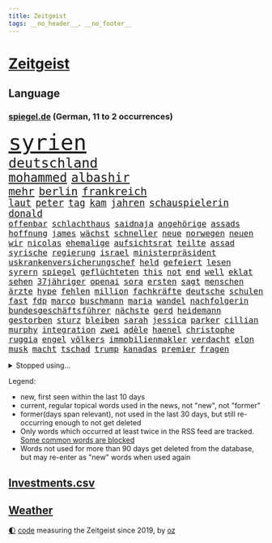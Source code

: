 ```yaml
---
title: Zeitgeist
tags: __no_header__, __no_footer__
---
```


# [Zeitgeist](https://oliz.io/zeitgeist/)

## Language

<h3><a href="https://www.spiegel.de" target="_blank">spiegel.de</a> (German, 11 to 2 occurrences)</h3>
<p style="font-family:monospace">
<span style="font-size:32pt"><a href="news_links.html#syrien" class="current">syrien</a></span>
<br>
<span style="font-size:20pt"><a href="news_links.html#deutschland" class="current">deutschland</a></span>
<br>
<span style="font-size:18pt"><a href="news_links.html#mohammed" class="current">mohammed</a></span>
<span style="font-size:18pt"><a href="news_links.html#albashir" class="new">albashir</a></span>
<br>
<span style="font-size:16pt"><a href="news_links.html#mehr" class="current">mehr</a></span>
<span style="font-size:16pt"><a href="news_links.html#berlin" class="current">berlin</a></span>
<span style="font-size:16pt"><a href="news_links.html#frankreich" class="current">frankreich</a></span>
<br>
<span style="font-size:14pt"><a href="news_links.html#laut" class="current">laut</a></span>
<span style="font-size:14pt"><a href="news_links.html#peter" class="current">peter</a></span>
<span style="font-size:14pt"><a href="news_links.html#tag" class="current">tag</a></span>
<span style="font-size:14pt"><a href="news_links.html#kam" class="current">kam</a></span>
<span style="font-size:14pt"><a href="news_links.html#jahren" class="current">jahren</a></span>
<span style="font-size:14pt"><a href="news_links.html#schauspielerin" class="current">schauspielerin</a></span>
<span style="font-size:14pt"><a href="news_links.html#donald" class="current">donald</a></span>
<br>
<span style="font-size:12pt"><a href="news_links.html#offenbar" class="current">offenbar</a></span>
<span style="font-size:12pt"><a href="news_links.html#schlachthaus" class="new">schlachthaus</a></span>
<span style="font-size:12pt"><a href="news_links.html#saidnaja" class="new">saidnaja</a></span>
<span style="font-size:12pt"><a href="news_links.html#angehörige" class="current">angehörige</a></span>
<span style="font-size:12pt"><a href="news_links.html#assads" class="new">assads</a></span>
<span style="font-size:12pt"><a href="news_links.html#hoffnung" class="current">hoffnung</a></span>
<span style="font-size:12pt"><a href="news_links.html#james" class="current">james</a></span>
<span style="font-size:12pt"><a href="news_links.html#wächst" class="current">wächst</a></span>
<span style="font-size:12pt"><a href="news_links.html#schneller" class="current">schneller</a></span>
<span style="font-size:12pt"><a href="news_links.html#neue" class="current">neue</a></span>
<span style="font-size:12pt"><a href="news_links.html#norwegen" class="current">norwegen</a></span>
<span style="font-size:12pt"><a href="news_links.html#neuen" class="current">neuen</a></span>
<span style="font-size:12pt"><a href="news_links.html#wir" class="current">wir</a></span>
<span style="font-size:12pt"><a href="news_links.html#nicolas" class="current">nicolas</a></span>
<span style="font-size:12pt"><a href="news_links.html#ehemalige" class="current">ehemalige</a></span>
<span style="font-size:12pt"><a href="news_links.html#aufsichtsrat" class="current">aufsichtsrat</a></span>
<span style="font-size:12pt"><a href="news_links.html#teilte" class="current">teilte</a></span>
<span style="font-size:12pt"><a href="news_links.html#assad" class="new">assad</a></span>
<span style="font-size:12pt"><a href="news_links.html#syrische" class="new">syrische</a></span>
<span style="font-size:12pt"><a href="news_links.html#regierung" class="current">regierung</a></span>
<span style="font-size:12pt"><a href="news_links.html#israel" class="current">israel</a></span>
<span style="font-size:12pt"><a href="news_links.html#ministerpräsident" class="current">ministerpräsident</a></span>
<span style="font-size:12pt"><a href="news_links.html#uskrankenversicherungschef" class="new">uskrankenversicherungschef</a></span>
<span style="font-size:12pt"><a href="news_links.html#held" class="current">held</a></span>
<span style="font-size:12pt"><a href="news_links.html#gefeiert" class="current">gefeiert</a></span>
<span style="font-size:12pt"><a href="news_links.html#lesen" class="current">lesen</a></span>
<span style="font-size:12pt"><a href="news_links.html#syrern" class="new">syrern</a></span>
<span style="font-size:12pt"><a href="news_links.html#spiegel" class="current">spiegel</a></span>
<span style="font-size:12pt"><a href="news_links.html#geflüchteten" class="current">geflüchteten</a></span>
<span style="font-size:12pt"><a href="news_links.html#this" class="current">this</a></span>
<span style="font-size:12pt"><a href="news_links.html#not" class="current">not</a></span>
<span style="font-size:12pt"><a href="news_links.html#end" class="current">end</a></span>
<span style="font-size:12pt"><a href="news_links.html#well" class="new">well</a></span>
<span style="font-size:12pt"><a href="news_links.html#eklat" class="current">eklat</a></span>
<span style="font-size:12pt"><a href="news_links.html#sehen" class="current">sehen</a></span>
<span style="font-size:12pt"><a href="news_links.html#37jähriger" class="current">37jähriger</a></span>
<span style="font-size:12pt"><a href="news_links.html#openai" class="current">openai</a></span>
<span style="font-size:12pt"><a href="news_links.html#sora" class="new">sora</a></span>
<span style="font-size:12pt"><a href="news_links.html#ersten" class="current">ersten</a></span>
<span style="font-size:12pt"><a href="news_links.html#sagt" class="current">sagt</a></span>
<span style="font-size:12pt"><a href="news_links.html#menschen" class="current">menschen</a></span>
<span style="font-size:12pt"><a href="news_links.html#ärzte" class="current">ärzte</a></span>
<span style="font-size:12pt"><a href="news_links.html#hype" class="current">hype</a></span>
<span style="font-size:12pt"><a href="news_links.html#fehlen" class="current">fehlen</a></span>
<span style="font-size:12pt"><a href="news_links.html#million" class="current">million</a></span>
<span style="font-size:12pt"><a href="news_links.html#fachkräfte" class="current">fachkräfte</a></span>
<span style="font-size:12pt"><a href="news_links.html#deutsche" class="current">deutsche</a></span>
<span style="font-size:12pt"><a href="news_links.html#schulen" class="current">schulen</a></span>
<span style="font-size:12pt"><a href="news_links.html#fast" class="current">fast</a></span>
<span style="font-size:12pt"><a href="news_links.html#fdp" class="current">fdp</a></span>
<span style="font-size:12pt"><a href="news_links.html#marco" class="current">marco</a></span>
<span style="font-size:12pt"><a href="news_links.html#buschmann" class="current">buschmann</a></span>
<span style="font-size:12pt"><a href="news_links.html#maria" class="current">maria</a></span>
<span style="font-size:12pt"><a href="news_links.html#wandel" class="current">wandel</a></span>
<span style="font-size:12pt"><a href="news_links.html#nachfolgerin" class="current">nachfolgerin</a></span>
<span style="font-size:12pt"><a href="news_links.html#bundesgeschäftsführer" class="current">bundesgeschäftsführer</a></span>
<span style="font-size:12pt"><a href="news_links.html#nächste" class="current">nächste</a></span>
<span style="font-size:12pt"><a href="news_links.html#gerd" class="current">gerd</a></span>
<span style="font-size:12pt"><a href="news_links.html#heidemann" class="new">heidemann</a></span>
<span style="font-size:12pt"><a href="news_links.html#gestorben" class="current">gestorben</a></span>
<span style="font-size:12pt"><a href="news_links.html#sturz" class="current">sturz</a></span>
<span style="font-size:12pt"><a href="news_links.html#bleiben" class="current">bleiben</a></span>
<span style="font-size:12pt"><a href="news_links.html#sarah" class="current">sarah</a></span>
<span style="font-size:12pt"><a href="news_links.html#jessica" class="current">jessica</a></span>
<span style="font-size:12pt"><a href="news_links.html#parker" class="current">parker</a></span>
<span style="font-size:12pt"><a href="news_links.html#cillian" class="new">cillian</a></span>
<span style="font-size:12pt"><a href="news_links.html#murphy" class="current">murphy</a></span>
<span style="font-size:12pt"><a href="news_links.html#integration" class="current">integration</a></span>
<span style="font-size:12pt"><a href="news_links.html#zwei" class="current">zwei</a></span>
<span style="font-size:12pt"><a href="news_links.html#adèle" class="new">adèle</a></span>
<span style="font-size:12pt"><a href="news_links.html#haenel" class="new">haenel</a></span>
<span style="font-size:12pt"><a href="news_links.html#christophe" class="new">christophe</a></span>
<span style="font-size:12pt"><a href="news_links.html#ruggia" class="new">ruggia</a></span>
<span style="font-size:12pt"><a href="news_links.html#engel" class="current">engel</a></span>
<span style="font-size:12pt"><a href="news_links.html#völkers" class="new">völkers</a></span>
<span style="font-size:12pt"><a href="news_links.html#immobilienmakler" class="new">immobilienmakler</a></span>
<span style="font-size:12pt"><a href="news_links.html#verdacht" class="current">verdacht</a></span>
<span style="font-size:12pt"><a href="news_links.html#elon" class="current">elon</a></span>
<span style="font-size:12pt"><a href="news_links.html#musk" class="current">musk</a></span>
<span style="font-size:12pt"><a href="news_links.html#macht" class="current">macht</a></span>
<span style="font-size:12pt"><a href="news_links.html#tschad" class="current">tschad</a></span>
<span style="font-size:12pt"><a href="news_links.html#trump" class="current">trump</a></span>
<span style="font-size:12pt"><a href="news_links.html#kanadas" class="new">kanadas</a></span>
<span style="font-size:12pt"><a href="news_links.html#premier" class="current">premier</a></span>
<span style="font-size:12pt"><a href="news_links.html#fragen" class="current">fragen</a></span>
</p>
<details>
<summary>Stopped using...</summary>
<p class="former" style="font-size:12pt">
atmosphäre(1510) aufnahmen(1510) investoren(1510) wünscht(1510) bochum(1509) doppelt(1509) entdeckte(1509) golf(1509) verhalten(1509) enorm(1508) tempo(1508) vermutlich(1508) arsenal(1507) polizist(1507) überlebte(1507) beamten(1506) gefährlichen(1506) interesse(1506) rassistische(1506) tötete(1506) wechseln(1506) beobachten(1505) botschaften(1505) himmel(1505) krankenhäuser(1505) mannschaft(1505) sicherheitsbehörden(1505) verlegt(1505) forderungen(1504) infektion(1504) landkreis(1504) nahmen(1504) 2018(1503) andreas(1503) beraten(1503) betrieb(1503) durchsetzen(1503) helfer(1503) innenministerium(1503) tödlicher(1503) außer(1502) corona(1502) ermöglichen(1502) infrage(1502) pressekonferenz(1502) willen(1502) covid(1501) pressestimmen(1501) software(1501) verlierer(1501) überall(1501) streitkräfte(1500) veranstaltung(1500) 500(1499) begründung(1499) erneuten(1499) lebte(1499) löste(1499) torhüter(1499) waffe(1499) all(1498) angeblichen(1498) erzählen(1498) käufer(1498) möglichst(1498) schottland(1498) august(1497) nutzte(1497) party(1497) rassistischen(1497) üben(1497) bewegen(1496) e(1496) roman(1496) erkennen(1495) gesetze(1495) hoher(1495) lösung(1495) mitteln(1495) super(1495) demokratische(1494) islamischen(1494) töten(1494) anwälte(1493) endspiel(1493) verbände(1493) bestätigen(1492) zugelassen(1491) pflanzen(1490) filme(1489) katholische(1489) tonnen(1489) überholt(1487) warm(1486) geschäftsführer(1485) fernsehen(1484) empfängt(1483) großem(1481) politikerin(1478) prognose(1478) hilfen(1477) rettung(1476) vfb(1476) stress(1475) retter(1473) pleite(1470) schock(1469) vermisste(1467) verständnis(1467) gebieten(1456) drohne(1450) rache(1449) berichtete(1410) milliardär(1395) expräsidenten(1378) rückgang(1366) orte(1347) long(1323) 38(1275) kolumbien(1253) erhofft(1187) börsen(1181) getöteten(1168) world(1168) entlasten(1163) hawaii(1163) vorfeld(1154) worum(1146) otto(1089) entsteht(1086) einziger(1083) verletzung(1070) waffenlieferungen(1056) spektakel(1043) positiven(1023) lohnen(1018) benötigt(1008) samt(1006) spiegeltitelstory(1001) terror(1000) nebenbei(983) töchter(982) empfang(979) lindners(974) niedersächsischen(963) ausstieg(960) handys(957) antisemitische(952) heiß(935) dänischen(915) budapest(914) stockholm(904) schwächen(903) misshandelt(891) 86(890) angehörigen(888) gegenwart(884) setzten(878) verstoßen(871) schwächelt(868) ähnlichen(857) angespannt(850) giorgia(839) pleiten(838) wünsche(825) überreste(816) eingreifen(814) kommunikation(811) kündigung(807) indonesien(769) verehrt(757) parallel(750) abgeben(749) spion(737) jüdische(735) böhmermann(734) roland(724) angriffs(720) 47(719) abschiebungen(716) jahresbeginn(710) größeren(705) legendäre(701) überschritten(699) reichsbürger(695) pokal(686) sachsens(684) umstrittener(682) getragen(672) befasst(670) weimar(662) baden(660) läufer(657) gravierende(656) freiwillige(655) kläger(650) dfbpokal(639) basketball(627) wurzeln(626) 15jähriger(625) handelte(621) gen(617) überwunden(613) emotionen(605) kader(603) dringt(593) schottischen(592) lina(584) ost(582) bar(581) massenhaft(581) beine(578) horror(578) einsturz(577) experiment(577) nachts(577) erforscht(569) auffällig(568) court(567) ereignis(564) spaniens(564) kretschmer(563) diebstahl(559) zürich(555) 9(554) infolge(552) blamiert(550) inhaftierte(550) staats(541) erkennt(535) rasen(526) zügen(522) steve(514) quellen(513) queere(512) benachteiligt(509) afdpolitiker(499) goldene(495) leitartikel(493) froh(488) football(485) stützen(483) bewaffnete(482) butter(477) instagrampost(477) margot(473) belohnt(472) geprüft(471) geöffnet(471) gedreht(470) niemanden(467) mary(462) rekonstruktion(456) american(455) afdchef(454) kontrollverlust(448) rtl(445) reformiert(441) spdgeneralsekretär(439) tvsender(438) moritz(434) 12000(431) anläuft(428) streaminganbietern(428) verfolgte(427) qualifikation(425) sportlich(425) demokratischen(423) darstellung(421) emily(421) grenzregion(417) verdrängt(416) raumstation(414) mobbing(413) ungerecht(411) wütend(406) intern(405) gerechnet(404) terrororganisation(399) emotionaler(397) massaker(397) hamasgeiseln(395) überraschende(395) neukölln(389) wagt(389) rafah(388) sicherheitsgründen(388) belgischen(383) brandt(383) wild(382) verwenden(381) abschiebung(379) raab(378) fußballspieler(375) beyoncé(373) großvater(373) ampelpartner(369) arbeitsrecht(368) manch(368) strengen(366) erfolgsserie(364) ehepaar(362) wisconsin(362) produzent(360) haftstrafen(356) dfbteam(351) einverstanden(350) exprofi(349) verhelfen(349) robbie(348) simon(345) unwahrscheinlich(344) stoffe(342) südosten(341) uganda(340) is(338) gerungen(337) zeitalter(336) buchempfehlungen(335) besitzen(334) finanziellen(334) geschützt(331) omas(330) spdabgeordnete(329) on(328) zurückgewiesen(328) frühzeitig(326) stürmt(326) passte(325) frustriert(323) gebrannt(322) spekulationen(322) mögen(320) can(319) hansa(318) rammte(318) 1980(316) donbass(316) nvidia(316) seoul(315) passagier(313) briten(310) emobilität(306) 2006(305) sächsische(305) erhöhte(299) gefühlt(299) 65jährige(297) begraben(296) spottet(296) korrigiert(290) hitlergruß(287) contest(286) eurovision(286) macher(284) albion(279) riefen(279) brot(275) mallorca(275) usflugzeugbauer(275) häusern(274) olivia(274) regionalzug(274) sportlichen(273) gerieten(272) frist(269) maximilian(269) verzögern(269) 450(267) schätzt(267) regenfällen(266) falschinformationen(265) rasch(265) kimmel(263) anschließenden(261) superstars(261) eindeutig(260) geheimdiensten(260) rechtslage(260) großvaters(259) kreativ(258) tvshow(258) marseille(257) persönlichkeit(256) running(256) versöhnung(256) entlang(255) ringe(253) beworfen(252) erfüllung(252) jamal(252) musiala(252) genervt(251) vertritt(249) klassenerhalt(248) auftreten(246) mischung(246) staatspräsident(245) vermont(244) zucker(241) prahlt(240) gelsenkirchen(237) netzwerken(236) strahlkraft(236) verdächtig(233) chronik(231) fangen(231) noah(229) vegane(229) katja(228) dämpft(227) abgeschoben(226) locker(225) louis(225) wehrmacht(225) türen(224) iraner(223) gesprächskanäle(222) gesenkt(220) benutzt(219) verlobung(218) toren(217) bündnisse(216) schürt(215) bruno(214) loben(214) pelosi(214) verunsichert(214) konzerten(213) ungewollt(213) vergeltungsschlag(211) worüber(211) usgericht(210) brighton(209) entschädigen(209) hove(209) vergisst(209) indiana(206) auswärtiges(205) schwangere(205) angeschlossen(203) hals(203) protokoll(203) angetreten(201) geheiratet(201) 28jährige(200) kriselnden(200) shows(200) kommentare(199) rekordwert(199) clip(198) ideal(198) jeweiligen(198) sportwissenschaftler(198) flüchtlingslager(196) haare(196) taktik(196) bnd(195) brötchen(195) umzug(195) ankara(194) unterhalten(194) forschenden(193) meinungsfreiheit(193) voraussetzungen(193) entgegenzusetzen(190) späteren(190) intensiven(188) ego(187) geteilt(187) adams(186) enkelin(185) komme(184) rasmus(184) leclerc(182) resolution(179) steven(179) anspannung(178) fußballspiele(178) griechischen(178) mächtig(173) scotland(173) verschwörungsmythen(173) yard(173) kryptowährungen(172) ähnelt(172) 23jähriger(171) apotheken(171) verschiedener(171) klimawandels(170) erdrutschen(169) verwaltungsgericht(168) hannes(167) sturzfluten(167) fluch(166) schutt(165) jubelt(164) militärmanöver(164) niedrigste(164) cornelius(163) dieckmann(163) ereignisse(163) supreme(163) indische(162) lügt(162) wahlkreis(162) gabe(160) wussten(160) auswärtsspiel(159) nbastar(159) waldbrand(159) nazideutschland(157) ross(157) back(156) grenzwerte(156) linkenchefin(156) spuckt(156) verabschiedete(156) bürgerinnen(155) funk(155) heiratet(154) maskottchen(154) schwangerschaft(154) alliierten(153) nachtzug(152) pita(152) 33jähriger(151) psychotherapeut(151) retteten(151) indonesischen(150) jemanden(150) wars(150) eingebrochen(149) hollywoodstars(149) weltraum(149) umgesetzt(148) beifahrer(147) fragwürdig(147) opa(147) sklerose(147) ansiedlung(146) verstärken(146) friseur(145) grönemeyer(145) klose(145) miroslav(145) riecht(144) schwarzarbeit(143) demokrat(142) grundsatzentscheidung(142) halter(142) hofer(142) parteigründerin(142) passende(142) blutige(141) stach(141) eugh(140) gefürchtet(140) kuriosen(138) alkoholfahrt(137) attestiert(137) lebe(136) waffengewalt(136) ausgetreten(135) ryanair(135) unausweichlich(135) 41(133) angekündigte(133) jacksons(133) mittelschicht(133) quote(133) atlantik(132) sicherte(132) trauma(132) xaccount(132) inside(131) behauptungen(130) simone(130) wirbelsturm(130) privatleben(129) tony(129) justizsenatorin(128) männlich(127) verbracht(127) überprüft(127) erschließen(126) sympathien(126) badenberg(125) heimwm(125) brannten(124) lacht(124) verwüstung(123) extinction(122) rebellion(122) bswchefin(120) derzeitige(120) abbrechen(119) anschlagsplänen(119) gefängnisse(119) mobilisieren(119) öffentlicher(119) flugzeugen(118) schmuggeln(118) schwedische(118) vorüber(118) demokratin(117) tribüne(117) besuche(116) gehoben(116) moreno(116) wattenmeer(116) analysen(115) erweist(115) regierungsbildung(115) gewehr(114) jd(114) pitzke(114) privatjets(114) sparprogramm(114) vance(114) anrichten(113) artenschutz(113) gruppierung(113) rechtsextrem(113) rivalin(112) zögern(112) bolivien(111) gepostet(111) kurzen(110) milwaukee(110) auslöst(109) erfurt(107) zwillinge(107) konkreter(106) prix(106) renate(106) ampelkrise(105) rückschläge(105) sechster(105) steuerbetrug(105) einzigartigen(104) lateinamerika(104) wesen(104) 69(103) kalifornischen(103) kreta(103) suchmaschine(103) vandalismus(103) autokraten(101) erleichtern(101) hans(101) herausfordert(101) medienkonsum(101) sportwelt(101) vernichtet(101) weint(101) datum(100) ermöglicht(100) imane(100) khelif(100) liveblog(100) schuldigen(100) zentrums(100) 18000(99) diebesgut(99) geschlecht(99) mittag(99) militante(98) swifties(98) gutachter(97) norddeutschen(97) uspräsidentschaftskandidat(97) bagger(96) impfgegner(96) nelles(96) verfolgungsjagd(96) arnold(95) brennender(95) unabhängigkeit(95) geruchssinn(94) krankschreibung(94) würzburg(94) nina(92) satiriker(92) anhaltende(91) frauenrechte(91) landesweit(91) technischer(91) verlegers(91) wolf(91) altbekannten(90) asiatischen(90) biologische(90) nationalstürmer(90) stritt(90) typisch(90) breakerin(89) jakarta(89) podcaster(89) rogan(89) uspräsidentschaftswahl(89) überdosis(89) ergangen(88) gesichtserkennung(88) gíslason(88) letztlich(88) unterliefen(88) weitaus(88) konkretisiert(87) beruht(86) doha(86) elizabeth(86) importen(86) japanischer(86) ruderte(86) lebzeiten(85) legendenumrankten(85) verbannt(85) ajax(84) anhängern(84) gunn(84) neigen(84) rachael(84) wirksam(84) öffnung(84) aufwachsen(83) gegenangriff(83) herab(83) nachhaltig(83) garantieren(82) krisenregion(82) modells(82) spürbare(82) unverhohlen(82) zerfällt(82) 30000(81) absender(81) fackel(81) intelligente(81) preisgekrönt(81) uspräsidentschaftskandidatin(81) 94(80) andernfalls(80) bekämpft(80) egoistisch(80) entertainer(80) ines(80) klauen(80) klemm(80) mahnung(80) nutzlos(80) schlagersängerin(80) verhinderte(80) abzuschreiben(79) beklagte(79) ikea(79) polizeikräfte(79) schützenhilfe(79) werbeverbot(79) zwangsweise(79) 32jähriger(78) 91(78) ausweitung(78) bakterien(78) gropp(78) käse(78) legenden(78) luis(78) reint(78) schwerdtner(78) state(78) videospiele(78) #metoo(77) ahmad(77) bewirbt(77) gewandt(77) mutationen(77) propalästinademo(77) schwedischer(77) seil(77) sicherheitsbedenken(77) stromverbrauch(77) trumpfan(77) anästhesist(76) bemerkte(76) fahrlässiger(76) imbiss(76) lande(76) mobilisiert(76) strafstöße(76) uskorrespondent(76) usverteidigungsministerium(76) böllern(75) dc(75) komplexe(75) austria(74) beschimpfte(74) diebstähle(74) eingestuft(74) kramatorsk(74) mauerfall(74) nachmittags(74) nachschub(74) nevada(74) pakistanischen(74) remakes(74) revision(74) ss(74) thüringenwahl(74) verrohung(74) verwandelt(74) dua(73) lipa(73) südfrankreich(73) banner(72) benötigen(72) bergungsarbeiten(72) instrumentalisierung(72) rahmenbedingungen(72) befruchtung(71) bezwingt(71) erfolgschancen(71) nochmals(71) ausgewiesen(70) befugnisse(70) dfbkader(70) francis(70) gestiegenen(70) klum(70) teller(70) geküsst(69) ironman(69) quentin(69) tarantino(69) unfairen(69) verlängerte(69) zurückzutreten(69) eingestuften(68) gesetzes(68) missgeschick(68) rühmt(68) schicksalswahl(68) wahlleiter(68) bildungssystems(67) coman(67) dargestellt(67) essenziell(67) expartnerin(67) kingsley(67) krebserkrankung(67) ligaspiel(67) schwanken(67) verrückte(67) ampelpartnern(66) autoritäre(66) brinkmann(66) caren(66) feierlichen(66) impfen(66) intensiviert(66) nullerjahre(66) verbraucherzentrale(66) dreieinhalb(65) fremder(65) garage(65) genutzten(65) taumelt(65) armes(64) empathie(64) hugo(64) são(64) krankenversicherung(63) meinungsbeitrag(63) taifun(63) verfügbaren(63) zugenommen(63) akzeptiert(62) beneiden(62) bestritten(62) bundesrichter(62) nachlass(62) stöcken(62) vermittelt(62) angestimmt(61) ausgebrannte(61) belohnen(61) berlinneukölln(61) ernannten(61) kopfankopfrennen(61) krueger(61) restauriert(61) vda(61) vwchef(61) yair(61) bastelt(60) festgehalten(60) nationalparks(60) ricky(60) spiegelkorrespondenten(60) zerbröselt(60) angesagtesten(59) eagles(59) gläubiger(59) lehrerinnen(59) michigan(59) nahostpolitik(59) angefühlt(58) beugt(58) durchzuführen(58) kaufprämie(58) uspräsidentschaftswahlen(58) wählern(58) anzulocken(57) lebensmittelpreise(57) madrids(57) wahrheiten(57) carolabrücke(56) geworben(56) hecking(56) lügner(56) saintgermain(56) yorks(56) drogenbanden(55) freundlich(55) klingeln(55) lebensmittelchemiker(55) linksextremistischen(55) olivenöl(55) räumte(55) verdiente(55) ballon(54) esc(54) frisur(54) supertaifun(54) verfolger(54) alternativvorschlag(53) nachweis(53) studiert(53) dgb(52) eliteeinheit(52) härteren(52) intelfabrik(52) smartwatches(52) statements(52) transportieren(52) vertrieb(52) dreierpack(51) elfjähriger(51) frauenhaus(51) germany(51) ruinen(51) stabschefin(51) finanzbranche(50) hassen(50) katastrophengebiet(50) monteiro(50) nebel(50) negativen(50) night(50) saturday(50) verteidigungsausgaben(50) alien(49) bundesligasaison(49) doppelpack(49) fridays(49) future(49) leidwesen(49) manipulationsvorwürfe(49) shōgun(49) stichprobenartig(49) toiletten(49) nacktfotos(48) paula(48) titan(48) 180000(47) dauer(47) einfamilienhaus(47) neapel(47) nepal(47) ansagen(46) ausgezählt(46) eichhörnchen(46) fluten(46) gutverdiener(46) laiendarsteller(46) quelle(46) shanghai(46) strohe(46) unbarmherziger(46) untersagen(46) dateien(45) entweder(45) göring(45) halloweenparty(45) hermann(45) landespolitiker(45) myers(45) nadel(45) stimmabgabe(45) wahlkampfendspurt(45) wählergruppen(45) clinton(44) halloweenkostüm(44) holland(44) mithu(44) partieller(44) sanyal(44) todesurteil(44) vergebung(44) wahlnacht(44) wow(44) zunahme(44) beutel(43) kunsthalle(43) winterreifen(43) 110(42) einlaufen(42) erschrecken(42) exekutiert(42) helene(42) kinderlieder(42) lenken(42) mikrofon(42) nsdap(42) raketenbeschuss(42) rechtsextremist(42) republikanern(42) votieren(42) vwkrise(42) beschädigte(41) ehemaliges(41) einstellungen(41) heben(41) kern(41) roger(41) schauten(41) afc(40) besprüht(40) birmingham(40) freddy(40) landtagspräsident(40) wahlkommission(40) wegzudenken(40) ausfliegen(39) cure(39) hauptsitz(39) lehmann(39) umfunktioniert(39) vwkonzern(39) grünenspitze(38) muslimische(38) playoffrunde(38) pragmatismus(38) straßburg(38) trends(38) verhinderten(38) wettbewerbsfähigkeit(38) anpassen(37) bindung(37) bundesverbrechen(37) expolizist(37) fehleinschätzung(37) gazakonflikt(37) geregelt(37) hasskommentare(37) libanesischen(37) preisentwicklung(37) wahlkampfspenden(37) übung(37) bezogen(36) gegentore(36) aktivismus(35) bestrafen(35) ergeht(35) harris’(35) konsumieren(35) ordnungsrufe(35) palästinenserhilfswerk(35) panisch(35) produzierte(35) unrwa(35) untersuchten(35) zulasten(35) ausschreibung(34) hochrangiges(34) kohlendioxid(34) machbar(34) most(34) ndr(34) büros(33) coronainfektion(33) geschäften(33) hilflos(33) kitool(33) prophetische(33) schmieden(33) anfechten(32) aok(32) barrymore(32) branchenverband(32) drew(32) emirat(32) grundlagen(32) knüpft(32) manipulieren(32) praxen(32) speichern(32) supermacht(32) arafat(31) flügel(31) journalismus(31) morales(31) stellantis(31) vwwerk(31) ehrlichkeit(30) erwarteten(30) exmitarbeiter(30) interessantesten(30) mitgeteilt(30) saint(30) sisters(30) traditionellen(30) verweigert(30) ausgezahlt(29) bundestagsabgeordneten(29) sexsymbol(29) zwecke(29) zwiebeln(29) aussetzung(28) downsyndrom(28) miosga(28) patzt(28) verewigt(28) analogen(27) feiertag(27) kabine(27) schnellere(27) schubert(27) örtlichen(27) gesetzesänderung(26) jüdischer(26) militärstützpunkt(26) neugierige(26) phoenix(26) suchergebnissen(26) überzeugungen(26) billigflieger(25) feinden(25) reaktiviert(25) schwärmt(25) ausblick(24) bergsteigen(24) dummheit(24) himalaja(24) leistungsträger(24) minderjähriger(24) modeschöpfer(24) polizeikontrolle(24) zweitrangig(24) 15gradziel(23) antisemitismusresolution(23) erweckt(23) eugipfel(23) gerätselt(23) tanken(23) versicherungen(23) flaute(22) ikonisches(22) überholen(22) alleingänge(21) filmsatire(21) ganderkesee(21) medikamentenengpässe(21) überweisung(21) eggert(20) sondierungsgespräche(20) verantwortungslos(20) wechselwähler(20) weltgemeinschaft(20) 53jährige(19) asylantrag(19) ausziehen(19) deportieren(19) fitnesstrend(19) märtyrer(19) sondierung(19) teig(19) ölminister(19) bekennender(18) vampire(18) alan(17) alleinsein(17) antike(17) boys(17) enormer(17) erinnerungskultur(17) körperteile(17) life(17) opel(17) tarifstreit(17) zendaya(17) bessert(16) jetzigen(16) opelmutter(16) radikalisierung(16) stabile(16) trickserei(16) zelle(16) aberglaube(15) bestsellerautorin(15) entschlossen(14) nbasaison(14) umsetzung(14) ebay(13) eingespannt(13) evo(13) gesänge(13) landesverbandes(13) luftverschmutzung(13) stuttgarts(13) überfälle(13) 22jähriger(12) fahre(12) kunstfigur(12) kunststücke(12) legales(12) offizieller(12) gefängnismitarbeiter(11) justizvollzugsanstalt(11) letztem(11) merkwürdige(11) nordkoreanischer(11) stein(11) vergebens(11) wirtschaftsgipfel(11) überprüfen(11)
</p>
</details>
<p>Legend:
<ul>
<li><span class="new">new</span>, first seen within the last 10 days</li>
<li><span class="current">current</span>, regular topical words used in the news, not "new", not "former"</li>
<li><span class="former">former(days span relevant)</span>, not used in the last 30 days, but still re-occurring enough to not get deleted</li>
<li>Only words which occurred at least twice in the RSS feed are tracked. <a href="language/filters.py">Some common words are blocked</a></li>
<li>Words not used for more than 90 days get deleted from the database, but may re-enter as "new" words when used again</li>
</ul>
</p>

## [Investments](investments.html)[.csv](investments.csv)

## [Weather](weather.html)

<footer>
<a href="javascript:toggleTheme()" class="nav">🌓</a>
<a href="https://github.com/ooz/zeitgeist">code</a> measuring the Zeitgeist since 2019, by <a href="https://oliz.io">oz</a>
</footer>
